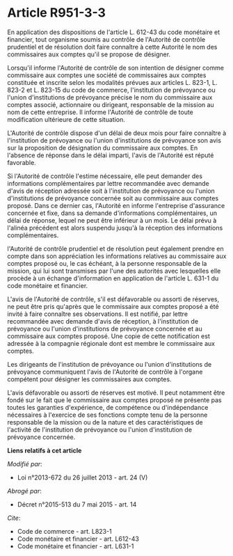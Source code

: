 # Article R951-3-3

En application des dispositions de l'article L. 612-43 du code monétaire et financier, tout organisme soumis au contrôle de
l'Autorité de contrôle prudentiel et de résolution doit faire connaître à cette Autorité le nom des commissaires aux comptes
qu'il se propose de désigner. 

Lorsqu'il informe l'Autorité de contrôle de son intention de désigner comme commissaire aux comptes une société de
commissaires aux comptes constituée et inscrite selon les modalités prévues aux articles L. 823-1, L. 823-2 et L. 823-15 du
code de commerce, l'institution de prévoyance ou l'union d'institutions de prévoyance précise le nom du commissaire aux
comptes associé, actionnaire ou dirigeant, responsable de la mission au nom de cette entreprise. Il informe l'Autorité de
contrôle de toute modification ultérieure de cette situation. 

L'Autorité de contrôle dispose d'un délai de deux mois pour faire connaître à l'institution de prévoyance ou l'union
d'institutions de prévoyance son avis sur la proposition de désignation du commissaire aux comptes. En l'absence de réponse
dans le délai imparti, l'avis de l'Autorité est réputé favorable. 

Si l'Autorité de contrôle l'estime nécessaire, elle peut demander des informations complémentaires par lettre recommandée
avec demande d'avis de réception adressée soit à l'institution de prévoyance ou l'union d'institutions de prévoyance
concernée soit au commissaire aux comptes proposé. Dans ce dernier cas, l'Autorité en informe l'entreprise d'assurance
concernée et fixe, dans sa demande d'informations complémentaires, un délai de réponse, lequel ne peut être inférieur à un
mois. Le délai prévu à l'alinéa précédent est alors suspendu jusqu'à la réception des informations complémentaires. 

l'Autorité de contrôle prudentiel et de résolution peut également prendre en compte dans son appréciation les informations
relatives au commissaire aux comptes proposé ou, le cas échéant, à la personne responsable de la mission, qui lui sont
transmises par l'une des autorités avec lesquelles elle procède à un échange d'information en application de l'article L.
631-1 du code monétaire et financier. 

L'avis de l'Autorité de contrôle, s'il est défavorable ou assorti de réserves, ne peut être pris qu'après que le commissaire
aux comptes proposé a été invité à faire connaître ses observations. Il est notifié, par lettre recommandée avec demande
d'avis de réception, à l'institution de prévoyance ou l'union d'institutions de prévoyance concernée et au commissaire aux
comptes proposé. Une copie de cette notification est adressée à la compagnie régionale dont est membre le commissaire aux
comptes. 

Les dirigeants de l'institution de prévoyance ou l'union d'institutions de prévoyance communiquent l'avis de l'Autorité de
contrôle à l'organe compétent pour désigner les commissaires aux comptes. 

L'avis défavorable ou assorti de réserves est motivé. Il peut notamment être fondé sur le fait que le commissaire aux comptes
proposé ne présente pas toutes les garanties d'expérience, de compétence ou d'indépendance nécessaires à l'exercice de ses
fonctions compte tenu de la personne responsable de la mission ou de la nature et des caractéristiques de l'activité de
l'institution de prévoyance ou l'union d'institution de prévoyance concernée.

**Liens relatifs à cet article**

_Modifié par_:

  - Loi n°2013-672 du 26 juillet 2013 - art. 24 (V)

_Abrogé par_:

  - Décret n°2015-513 du 7 mai 2015 - art. 14

_Cite_:

  - Code de commerce - art. L823-1
  - Code monétaire et financier - art. L612-43
  - Code monétaire et financier - art. L631-1
